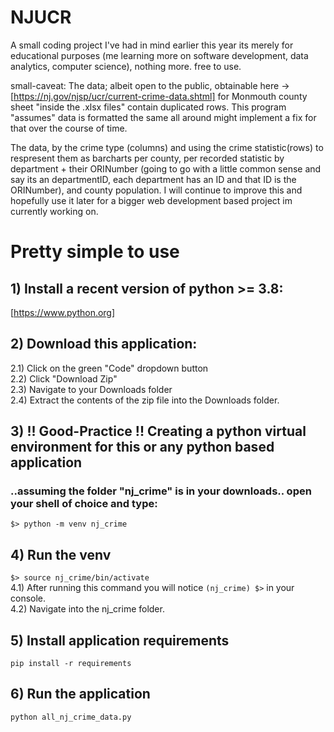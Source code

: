 # NJUCR
A small coding project I've had in mind earlier this year its merely for educational purposes (me learning more on software development, data analytics, computer science), nothing more. free to use.

small-caveat: The data; albeit open to the public, obtainable here -> [https://nj.gov/njsp/ucr/current-crime-data.shtml]
for Monmouth county sheet "inside the .xlsx files" contain duplicated rows. This program "assumes" data is formatted the same all around
might implement a fix for that over the course of time.


<p> 
  The data, by the crime type (columns) and using the crime statistic(rows) to respresent them as barcharts per county, per recorded statistic
  by department + their ORINumber (going to go with a little common sense and say its an departmentID, each department has an ID and that ID is the           ORINumber), and county population. I will continue to improve this and hopefully use it later for a bigger web development based project im currently       working on.
</p>


# Pretty simple to use
## 1) Install a recent version of python >= 3.8:
[https://www.python.org]

## 2) Download this application:
2.1) Click on the green "Code" dropdown button<br>
2.2) Click "Download Zip"<br>
2.3) Navigate to your Downloads folder<br>
2.4) Extract the contents of the zip file into the Downloads folder.<br>

## 3) **!! Good-Practice !!** Creating a python virtual environment for this or any python based application
### ..assuming the folder "nj_crime" is in your downloads.. open your shell of choice and type:
 `$> python -m venv nj_crime`

## 4) Run the venv
`$> source nj_crime/bin/activate`<br>
4.1) After running this command you will notice `(nj_crime) $>` in your console.<br>
4.2) Navigate into the nj_crime folder. <br>

## 5) Install application requirements
`pip install -r requirements`

## 6) Run the application
`python all_nj_crime_data.py`
